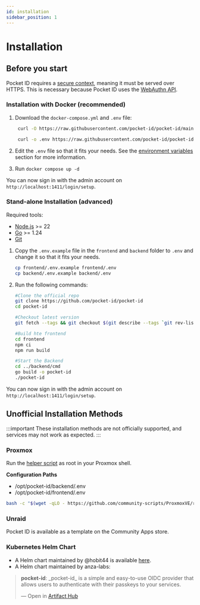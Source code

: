```yaml
---
id: installation
sidebar_position: 1
---
```


# Installation

## Before you start

Pocket ID requires a [secure context](https://developer.mozilla.org/en-US/docs/Web/Security/Secure_Contexts), meaning it must be served over HTTPS. This is necessary because Pocket ID uses the [WebAuthn API](https://developer.mozilla.org/en-US/docs/Web/API/Web_Authentication_API).

### Installation with Docker (recommended)

1. Download the `docker-compose.yml` and `.env` file:

   ```bash
    curl -O https://raw.githubusercontent.com/pocket-id/pocket-id/main/docker-compose.yml

    curl -o .env https://raw.githubusercontent.com/pocket-id/pocket-id/main/.env.example
   ```

2. Edit the `.env` file so that it fits your needs. See the [environment variables](/docs/configuration/environment-variables) section for more information.
3. Run `docker compose up -d`

You can now sign in with the admin account on `http://localhost:1411/login/setup`.

### Stand-alone Installation (advanced)

Required tools:

- [Node.js](https://nodejs.org/en/download/) >= 22
- [Go](https://golang.org/doc/install) >= 1.24
- [Git](https://git-scm.com/downloads)

1. Copy the `.env.example` file in the `frontend` and `backend` folder to `.env` and change it so that it fits your needs.

   ```bash
   cp frontend/.env.example frontend/.env
   cp backend/.env.example backend/.env
   ```

2. Run the following commands:

   ```bash
   #Clone the official repo
   git clone https://github.com/pocket-id/pocket-id
   cd pocket-id

   #Checkout latest version
   git fetch --tags && git checkout $(git describe --tags `git rev-list --tags --max-count=1`)

   #Build hte frontend
   cd frontend
   npm ci
   npm run build

   #Start the Backend
   cd ../backend/cmd
   go build -o pocket-id
   ./pocket-id
   ```

You can now sign in with the admin account on `http://localhost:1411/login/setup`.

## Unofficial Installation Methods

:::important
These installation methods are not officially supported, and services may not work as expected.
:::

### Proxmox

Run the [helper script](https://community-scripts.github.io/ProxmoxVE/scripts?id=pocketid) as root in your Proxmox shell.

**Configuration Paths**

- /opt/pocket-id/backend/.env
- /opt/pocket-id/frontend/.env

```bash
bash -c "$(wget -qLO - https://github.com/community-scripts/ProxmoxVE/raw/main/ct/pocketid.sh)"
```

### Unraid

Pocket ID is available as a template on the Community Apps store.

### Kubernetes Helm Chart

- A Helm chart maintained by @hobit44 is available [here](https://github.com/hobbit44/pocket-id-helm).
- A Helm chart maintained by anza-labs:

<div class="artifacthub-widget" data-url="https://artifacthub.io/packages/helm/anza-labs/pocket-id" data-theme="light" data-header="true" data-stars="true" data-responsive="false"><blockquote><p lang="en" dir="ltr"><b>pocket-id</b>: _pocket-id_ is a simple and easy-to-use OIDC provider that allows users to authenticate with their passkeys to your services. </p>&mdash; Open in <a href="https://artifacthub.io/packages/helm/anza-labs/pocket-id">Artifact Hub</a></blockquote></div><script async src="https://artifacthub.io/artifacthub-widget.js"></script>
